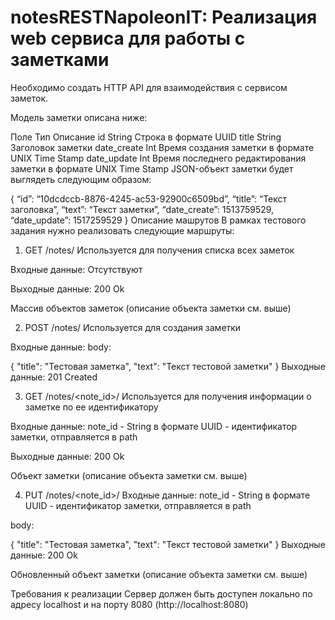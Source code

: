 # notesRESTNapoleonIT: Реализация web сервиса для работы с заметками
Необходимо создать HTTP API для взаимодействия с сервисом заметок. 

Модель заметки описана ниже:

Поле	Тип	Описание
id	String	Строка в формате UUID
title	String	Заголовок заметки
date_create	Int	Время создания заметки в формате UNIX Time Stamp
date_update	Int	Время последнего редактирования заметки в формате UNIX Time Stamp
JSON-объект заметки будет выглядеть следующим образом:

{
 “id”: “10dcdccb-8876-4245-ac53-92900c6509bd”,
 “title”: “Текст заголовка”,
 “text”: “Текст заметки”,
 “date_create”: 1513759529,
 “date_update”: 1517259529
}
Описание машрутов
В рамках тестового задания нужно реализовать следующие маршруты:

1) GET /notes/
Используется для получения списка всех заметок

Входные данные:
Отсутствуют

Выходные данные:
200 Ok

Массив объектов заметок (описание объекта заметки см. выше)

2) POST /notes/
Используется для создания заметки

Входные данные:
body:

{
   "title": "Тестовая заметка",
   "text": "Текст тестовой заметки"
}
Выходные данные:
201 Created

3) GET /notes/<note_id>/
Используется для получения информации о заметке по ее идентификатору

Входные данные:
note_id - String в формате UUID - идентификатор заметки, отправляется в path

Выходные данные:
200 Ok

Объект заметки (описание объекта заметки см. выше)

4) PUT /notes/<note_id>/
Входные данные:
note_id - String в формате UUID - идентификатор заметки, отправляется в path

body:

{
   "title": "Тестовая заметка",
   "text": "Текст тестовой заметки"
}
Выходные данные:
200 Ok

Обновленный объект заметки (описание объекта заметки см. выше)

Требования к реализации
Сервер должен быть доступен локально по адресу localhost и на порту 8080 (http://localhost:8080)
